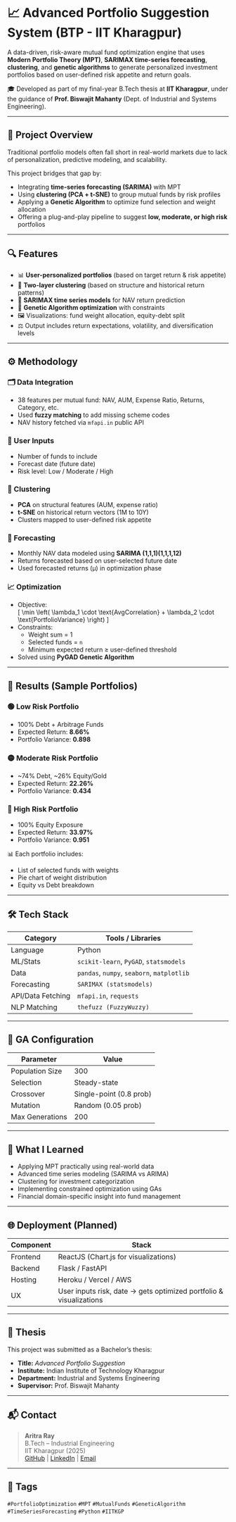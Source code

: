 # 📈 Advanced Portfolio Suggestion System (BTP - IIT Kharagpur)

A data-driven, risk-aware mutual fund optimization engine that uses **Modern Portfolio Theory (MPT)**, **SARIMAX time-series forecasting**, **clustering**, and **genetic algorithms** to generate personalized investment portfolios based on user-defined risk appetite and return goals.

🎓 Developed as part of my final-year B.Tech thesis at **IIT Kharagpur**, under the guidance of **Prof. Biswajit Mahanty** (Dept. of Industrial and Systems Engineering).

---

## 📌 Project Overview

Traditional portfolio models often fall short in real-world markets due to lack of personalization, predictive modeling, and scalability.

This project bridges that gap by:
- Integrating **time-series forecasting (SARIMA)** with MPT
- Using **clustering (PCA + t-SNE)** to group mutual funds by risk profiles
- Applying a **Genetic Algorithm** to optimize fund selection and weight allocation
- Offering a plug-and-play pipeline to suggest **low, moderate, or high risk** portfolios

---

## 🔍 Features

- 📊 **User-personalized portfolios** (based on target return & risk appetite)
- 🧠 **Two-layer clustering** (based on structure and historical return patterns)
- 🧮 **SARIMAX time series models** for NAV return prediction
- 🧬 **Genetic Algorithm optimization** with constraints
- 🖼️ Visualizations: fund weight allocation, equity-debt split
- ⚖️ Output includes return expectations, volatility, and diversification levels

---

## ⚙️ Methodology

### 🗂️ Data Integration
- 38 features per mutual fund: NAV, AUM, Expense Ratio, Returns, Category, etc.
- Used **fuzzy matching** to add missing scheme codes
- NAV history fetched via `mfapi.in` public API

### 👤 User Inputs
- Number of funds to include
- Forecast date (future date)
- Risk level: Low / Moderate / High

### 🧩 Clustering
- **PCA** on structural features (AUM, expense ratio)
- **t-SNE** on historical return vectors (1M to 10Y)
- Clusters mapped to user-defined risk appetite

### 🔮 Forecasting
- Monthly NAV data modeled using **SARIMA (1,1,1)(1,1,1,12)**
- Returns forecasted based on user-selected future date
- Used forecasted returns (µ) in optimization phase

### 📈 Optimization
- Objective:  
  \[
  \min \left( \lambda_1 \cdot \text{AvgCorrelation} + \lambda_2 \cdot \text{PortfolioVariance} \right)
  \]
- Constraints:
  - Weight sum = 1
  - Selected funds = `n`
  - Minimum expected return ≥ user-defined threshold
- Solved using **PyGAD Genetic Algorithm**

---

## 🔬 Results (Sample Portfolios)

### 🟢 Low Risk Portfolio
- 100% Debt + Arbitrage Funds
- Expected Return: **8.66%**
- Portfolio Variance: **0.898**

### 🟡 Moderate Risk Portfolio
- ~74% Debt, ~26% Equity/Gold
- Expected Return: **22.26%**
- Portfolio Variance: **0.434**

### 🔴 High Risk Portfolio
- 100% Equity Exposure
- Expected Return: **33.97%**
- Portfolio Variance: **0.951**

📊 Each portfolio includes:
- List of selected funds with weights
- Pie chart of weight distribution
- Equity vs Debt breakdown

---

## 🛠️ Tech Stack

| Category | Tools / Libraries |
|---------|--------------------|
| Language | Python |
| ML/Stats | `scikit-learn`, `PyGAD`, `statsmodels` |
| Data | `pandas`, `numpy`, `seaborn`, `matplotlib` |
| Forecasting | `SARIMAX (statsmodels)` |
| API/Data Fetching | `mfapi.in`, `requests` |
| NLP Matching | `thefuzz (FuzzyWuzzy)` |

---

## 🧪 GA Configuration

| Parameter | Value |
|----------|-------|
| Population Size | 300 |
| Selection | Steady-state |
| Crossover | Single-point (0.8 prob) |
| Mutation | Random (0.05 prob) |
| Max Generations | 200 |

---

## 🧠 What I Learned

- Applying MPT practically using real-world data
- Advanced time series modeling (SARIMA vs ARIMA)
- Clustering for investment categorization
- Implementing constrained optimization using GAs
- Financial domain-specific insight into fund management

---

## 🌐 Deployment (Planned)

| Component | Stack |
|----------|-------|
| Frontend | ReactJS (Chart.js for visualizations) |
| Backend | Flask / FastAPI |
| Hosting | Heroku / Vercel / AWS |
| UX | User inputs risk, date → gets optimized portfolio & visualizations |

---

## 📄 Thesis

This project was submitted as a Bachelor’s thesis:
- **Title:** *Advanced Portfolio Suggestion*
- **Institute:** Indian Institute of Technology Kharagpur
- **Department:** Industrial and Systems Engineering
- **Supervisor:** Prof. Biswajit Mahanty

---

## 📬 Contact

> **Aritra Ray**  
> B.Tech – Industrial Engineering  
> IIT Kharagpur (2025)  
> [GitHub](https://github.com/AritraRock) | [LinkedIn]([https://linkedin.com/in/aritraray](https://www.linkedin.com/in/aritra-ray-bb2b03223/)) | [Email](mailto:aritrabts@gmail.com)

---

## 📌 Tags

`#PortfolioOptimization` `#MPT` `#MutualFunds` `#GeneticAlgorithm` `#TimeSeriesForecasting` `#Python` `#IITKGP`

